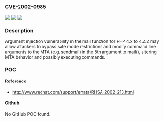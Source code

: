 ### [CVE-2002-0985](https://cve.mitre.org/cgi-bin/cvename.cgi?name=CVE-2002-0985)
![](https://img.shields.io/static/v1?label=Product&message=n%2Fa&color=blue)
![](https://img.shields.io/static/v1?label=Version&message=n%2Fa&color=blue)
![](https://img.shields.io/static/v1?label=Vulnerability&message=n%2Fa&color=brighgreen)

### Description

Argument injection vulnerability in the mail function for PHP 4.x to 4.2.2 may allow attackers to bypass safe mode restrictions and modify command line arguments to the MTA (e.g. sendmail) in the 5th argument to mail(), altering MTA behavior and possibly executing commands.

### POC

#### Reference
- http://www.redhat.com/support/errata/RHSA-2002-213.html

#### Github
No GitHub POC found.

